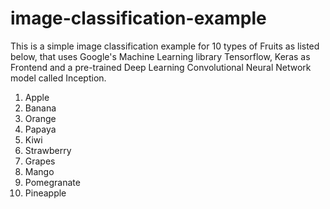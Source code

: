 # image-classification-example

This is a simple image classification example for 10 types of Fruits as listed below,  that uses Google's Machine Learning library Tensorflow, Keras as Frontend and a pre-trained Deep Learning Convolutional Neural Network model called Inception.

1. Apple
2. Banana
3. Orange
4. Papaya
5. Kiwi
6. Strawberry
7. Grapes
8. Mango
9. Pomegranate
10. Pineapple
